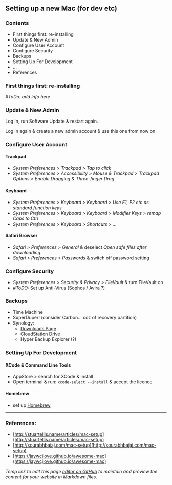 ## Setting up a new Mac (for dev etc)

### Contents
- First things first: re-installing
- Update & New Admin
- Configure User Account
- Configure Security
- Backups
- Setting Up For Development
- ...
- References


### First things first: re-installing
_#ToDo: add info here_


### Update & New Admin

Log in, run Software Update & restart again.

Log in again & create a new admin account & use this one from now on.


### Configure User Account

#### Trackpad
- _System Preferences > Trackpad > Tap to click_
- _System Preferences > Accessibility > Mouse & Trackpad > Trackpad Options > Enable Dragging  & Three-finger Drag_

#### Keyboard
- _System Preferences > Keyboard > Keyboard > Use F1, F2 etc as standard function keys_
- _System Preferences > Keyboard > Keyboard > Modifier Keys > remap Caps to Ctrl_
- _System Preferences > Keyboard > Shortcuts > ..._

#### Safari Browser
- _Safari > Preferences > General_ & deselect _Open safe files after downloading_.
- _Safari > Preferences > Passwords_ & switch off password setting


### Configure Security
- _System Preferences > Security & Privacy > FileVault_ & turn FileVault on
- _#ToDO:_ Set up Anti-Virus (Sophos / Avira ?)

### Backups
- Time Machine
- SuperDuper! (consider Carbon... coz of recovery partition)
- Synology:
  - [Downloads Page](https://www.synology.com/en-global/support/download/DS214se#utilities)
  - CloudStation Drive
  - Hyper Backup Explorer (?)


### Setting Up For Development

#### XCode & Command Line Tools
- AppStore > search for XCode & install
- Open terminal & run:
 `xcode-select --install`
 & accept the licence

#### Homebrew
- set up [Homebrew](https://brew.sh)


-----
### References:

- [http://stuartellis.name/articles/mac-setup](http://stuartellis.name/articles/mac-setup)
- [http://sourabhbajaj.com/mac-setup](http://sourabhbajaj.com/mac-setup)
- [https://jaywcjlove.github.io/awesome-mac](https://jaywcjlove.github.io/awesome-mac)


_Temp link to edit this page [editor on GitHub](https://github.com/eltioska/new_mac_setup/edit/master/index.md) to maintain and preview the content for your website in Markdown files._
